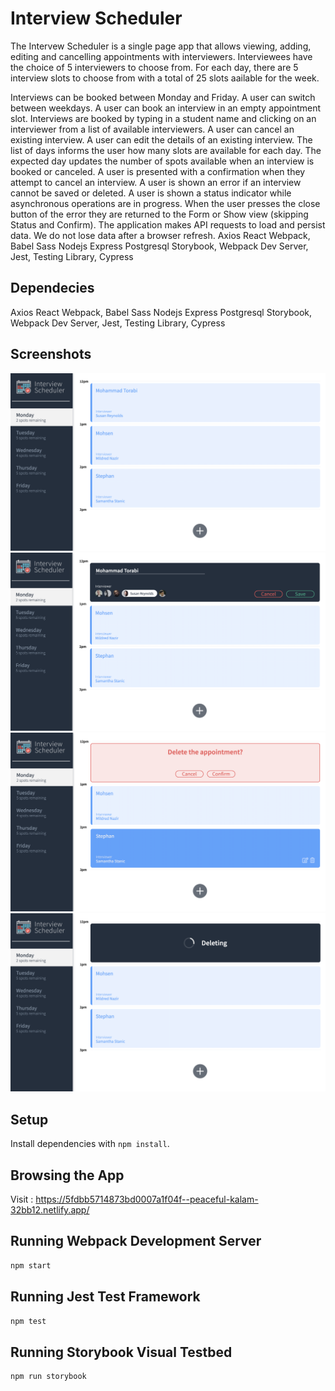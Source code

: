 # Interview Scheduler

The Intervew Scheduler is a single page app that allows viewing, adding, editing and cancelling appointments with interviewers. Interviewees have the choice of 5 interviewers to choose from. For each day, there are 5 interview slots to choose from with a total of 25 slots aailable for the week.

Interviews can be booked between Monday and Friday.
A user can switch between weekdays.
A user can book an interview in an empty appointment slot.
Interviews are booked by typing in a student name and clicking on an interviewer from a list of available interviewers.
A user can cancel an existing interview.
A user can edit the details of an existing interview.
The list of days informs the user how many slots are available for each day.
The expected day updates the number of spots available when an interview is booked or canceled.
A user is presented with a confirmation when they attempt to cancel an interview.
A user is shown an error if an interview cannot be saved or deleted.
A user is shown a status indicator while asynchronous operations are in progress.
When the user presses the close button of the error they are returned to the Form or Show view (skipping Status and Confirm).
The application makes API requests to load and persist data. We do not lose data after a browser refresh. 
Axios
React
Webpack, Babel
Sass
Nodejs
Express
Postgresql
Storybook, Webpack Dev Server, Jest, Testing Library, Cypress

## Dependecies
Axios
React
Webpack, Babel
Sass
Nodejs
Express
Postgresql
Storybook, Webpack Dev Server, Jest, Testing Library, Cypress
  
## Screenshots
![](https://github.com/mohdtorabi/scheduler/blob/master/image/Screen%20Shot%202020-12-16%20at%207.53.33%20PM.png)
![](https://github.com/mohdtorabi/scheduler/blob/master/image/Screen%20Shot%202020-12-16%20at%207.53.41%20PM.png)
![](https://github.com/mohdtorabi/scheduler/blob/master/image/Screen%20Shot%202020-12-16%20at%207.54.56%20PM.png)
![](https://github.com/mohdtorabi/scheduler/blob/master/image/Screen%20Shot%202020-12-16%20at%207.55.19%20PM.png)

## Setup

Install dependencies with `npm install`.

## Browsing the App
Visit : https://5fdbb5714873bd0007a1f04f--peaceful-kalam-32bb12.netlify.app/

## Running Webpack Development Server

```sh
npm start
```

## Running Jest Test Framework

```sh
npm test
```

## Running Storybook Visual Testbed

```sh
npm run storybook
```
